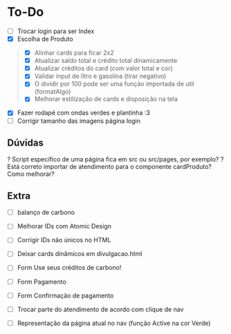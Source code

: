 # To-Do

- [ ] Trocar login para ser Index
- [X] Escolha de Produto
> - [X] Alinhar cards para ficar 2x2
> - [X] Atualizar saldo total e crédito total dinamicamente
> - [X] Atualizar créditos do card (com valor total e cor)
> - [X] Validar input de litro e gasolina (tirar negativo)
> - [X] O dividir por 100 pode ser uma função importada de util (formatAlgo)
> - [X] Melhorar estilização de cards e disposição na tela

- [X] Fazer rodapé com ondas verdes e plantinha :3
- [ ] Corrigir tamanho das imagens página login 

## Dúvidas
? Script específico de uma página fica em src ou src/pages, por exemplo?
? Está correto importar de atendimento para o componente cardProduto? Como melhorar?

## Extra
- [ ] balanço de carbono
- [ ] Melhorar IDs com Atomic Design
- [ ] Corrigir IDs não únicos no HTML
- [ ] Deixar cards dinâmicos em divulgacao.html

- [ ] Form Use seus créditos de carbono!
- [ ] Form Pagamento
- [ ] Form Confirmação de pagamento
- [ ] Trocar parte do atendimento de acordo com clique de nav
- [ ] Representação da página atual no nav (função Active na cor Verde)